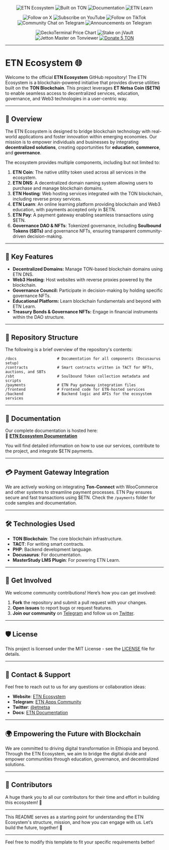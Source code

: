 <!-- ETN Ecosystem Badges - Final Layout -->

<!-- Main Project Information -->
<p align="center">
  <img src="https://img.shields.io/badge/ETN%20Ecosystem-133A2A" alt="ETN Ecosystem"/>
  <img src="https://img.shields.io/badge/Built%20on-TON-0088CC?logo=ton&logoColor=white" alt="Built on TON"/>
  <img src="https://img.shields.io/badge/Read%20the-Docs-133A2A?logo=readthedocs&labelColor=FFB400" alt="Documentation"/>
  <img src="https://img.shields.io/badge/ETN-Learn-133A2A?logo=gitbook&labelColor=FFB400" alt="ETN Learn"/>
</p>

<!-- Social & Community Links -->
<p align="center">
  <img src="https://img.shields.io/badge/Follow%20on-X-133A2A?logo=x&labelColor=FFB400" alt="Follow on X"/>
  <img src="https://img.shields.io/badge/Subscribe-YouTube-133A2A?logo=youtube&labelColor=FFB400" alt="Subscribe on YouTube"/>
  <img src="https://img.shields.io/badge/Follow%20on-TikTok-133A2A?logo=tiktok&labelColor=FFB400" alt="Follow on TikTok"/>
  <img src="https://img.shields.io/badge/Community-Chat-133A2A?logo=telegram&labelColor=FFB400" alt="Community Chat on Telegram"/>
  <img src="https://img.shields.io/badge/Project-Announcements-133A2A?logo=telegram&labelColor=FFB400" alt="Announcements on Telegram"/>
</p>

<!-- TON Ecosystem & Financial Links -->
<p align="center">
  <img src="https://img.shields.io/badge/Gecko-Terminal-133A2A?labelColor=FFB400" alt="GeckoTerminal Price Chart"/>
  <img src="https://img.shields.io/badge/Stake%20on-jVault-133A2A?labelColor=FFB400" alt="Stake on jVault"/>
  <img src="https://img.shields.io/badge/Jetton-Master-133A2A?logo=ton&logoColor=white&labelColor=FFB400" alt="Jetton Master on Tonviewer"/>
  <a href="ton://transfer/UQA7KhoTClG9QR7DwN1RGAkWIRU0dNp_R8F615y5PiEGQDEK?amount=5000000000" target="_blank">
    <img src="https://img.shields.io/badge/Donate-5%20TON-133A2A?logo=ton&logoColor=white&labelColor=FFB400" alt="Donate 5 TON"/>
  </a>
</p>

---

# ETN Ecosystem 🌐

Welcome to the official **ETN Ecosystem** GitHub repository! The ETN Ecosystem is a blockchain-powered initiative that provides diverse utilities built on the **TON Blockchain**. This project leverages **ET Netsa Coin ($ETN)** to enable seamless access to decentralized services, education, governance, and Web3 technologies in a user-centric way.

---

## 🌟 Overview  
The ETN Ecosystem is designed to bridge blockchain technology with real-world applications and foster innovation within emerging economies. Our mission is to empower individuals and businesses by integrating **decentralized solutions**, creating opportunities for **education**, **commerce**, and **governance**.

The ecosystem provides multiple components, including but not limited to:

1. **ETN Coin**: The native utility token used across all services in the ecosystem.
2. **ETN DNS**: A decentralized domain naming system allowing users to purchase and manage blockchain domains.
3. **ETN Hosting**: Web hosting services integrated with the TON blockchain, including reverse proxy services.
4. **ETN Learn**: An online learning platform providing blockchain and Web3 education, with payments accepted only in $ETN.
5. **ETN Pay**: A payment gateway enabling seamless transactions using $ETN.
6. **Governance DAO & NFTs**: Tokenized governance, including **Soulbound Tokens (SBTs)** and governance NFTs, ensuring transparent community-driven decision-making.

---

## 🚀 Key Features  
- **Decentralized Domains:** Manage TON-based blockchain domains using ETN DNS.  
- **Web3 Hosting:** Host websites with reverse proxies powered by the blockchain.  
- **Governance Council:** Participate in decision-making by holding specific governance NFTs.  
- **Educational Platform:** Learn blockchain fundamentals and beyond with ETN Learn.  
- **Treasury Bonds & Governance NFTs:** Engage in financial instruments within the DAO structure.

---

## 📂 Repository Structure  
The following is a brief overview of the repository's contents:

```
/docs                  # Documentation for all components (Docusaurus setup)
/contracts             # Smart contracts written in TACT for NFTs, auctions, and SBTs
/sbt                   # Soulbound Token collection metadata and scripts
/payments              # ETN Pay gateway integration files
/frontend              # Frontend code for ETN-hosted services
/backend               # Backend logic and APIs for the ecosystem services
```

---

## 📑 Documentation  
Our complete documentation is hosted here:  
📖 **[ETN Ecosystem Documentation](https://docs.etn.ethio-tech.com/)**

You will find detailed information on how to use our services, contribute to the project, and integrate $ETN payments.

---

## 💳 Payment Gateway Integration  
We are actively working on integrating **Ton-Connect** with WooCommerce and other systems to streamline payment processes. ETN Pay ensures secure and fast transactions using $ETN. Check the `/payments` folder for code samples and documentation.

---

## 🛠 Technologies Used  
- **TON Blockchain**: The core blockchain infrastructure.
- **TACT**: For writing smart contracts.
- **PHP**: Backend development language.
- **Docusaurus**: For documentation.
- **MasterStudy LMS Plugin**: For powering ETN Learn.

---

## 📲 Get Involved  
We welcome community contributions! Here’s how you can get involved:

1. **Fork** the repository and submit a pull request with your changes.
2. **Open issues** to report bugs or request features.
3. **Join our community** on [Telegram](https://t.me/et_apps) and follow us on [Twitter](https://x.com/etnetsa).

---

## 🛡 License  
This project is licensed under the MIT License - see the [LICENSE](LICENSE) file for details.

---

## 🤝 Contact & Support  
Feel free to reach out to us for any questions or collaboration ideas:  
- **Website**: [ETN Ecosystem](https://etn.ethio-tech.com)  
- **Telegram**: [ETN Apps Community](https://t.me/et_apps)  
- **Twitter**: [@etnetsa](https://x.com/etnetsa)  
- **Docs**: [ETN Documentation](https://docs.etn.ethio-tech.com)

---

## 🌍 Empowering the Future with Blockchain  
We are committed to driving digital transformation in Ethiopia and beyond. Through the ETN Ecosystem, we aim to bridge the digital divide and empower communities through education, governance, and decentralized solutions.

---

## 💙 Contributors  
A huge thank you to all our contributors for their time and effort in building this ecosystem! 🙌

---

This README serves as a starting point for understanding the ETN Ecosystem's structure, mission, and how you can engage with us. Let’s build the future, together! 🚀

---

Feel free to modify this template to fit your specific requirements better!
